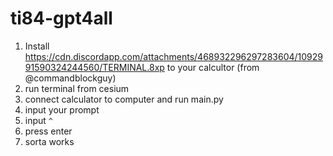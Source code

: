 # ti84-gpt4all
1. Install https://cdn.discordapp.com/attachments/468932296297283604/1092991590324244560/TERMINAL.8xp to your calcultor (from @commandblockguy)
2. run terminal from cesium
3. connect calculator to computer and run main.py
4. input your prompt
5. input `^`
6. press enter
7. sorta works

